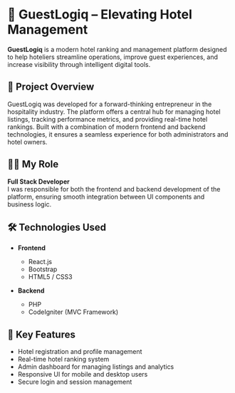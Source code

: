 # 🏨 GuestLogiq – Elevating Hotel Management

**GuestLogiq** is a modern hotel ranking and management platform designed to help hoteliers streamline operations, improve guest experiences, and increase visibility through intelligent digital tools.

## 🚀 Project Overview

GuestLogiq was developed for a forward-thinking entrepreneur in the hospitality industry. The platform offers a central hub for managing hotel listings, tracking performance metrics, and providing real-time hotel rankings. Built with a combination of modern frontend and backend technologies, it ensures a seamless experience for both administrators and hotel owners.

## 👨‍💻 My Role

**Full Stack Developer**  
I was responsible for both the frontend and backend development of the platform, ensuring smooth integration between UI components and business logic.

## 🛠️ Technologies Used

- **Frontend**
  - React.js
  - Bootstrap
  - HTML5 / CSS3

- **Backend**
  - PHP
  - CodeIgniter (MVC Framework)

## 🎯 Key Features

- Hotel registration and profile management  
- Real-time hotel ranking system  
- Admin dashboard for managing listings and analytics  
- Responsive UI for mobile and desktop users  
- Secure login and session management




